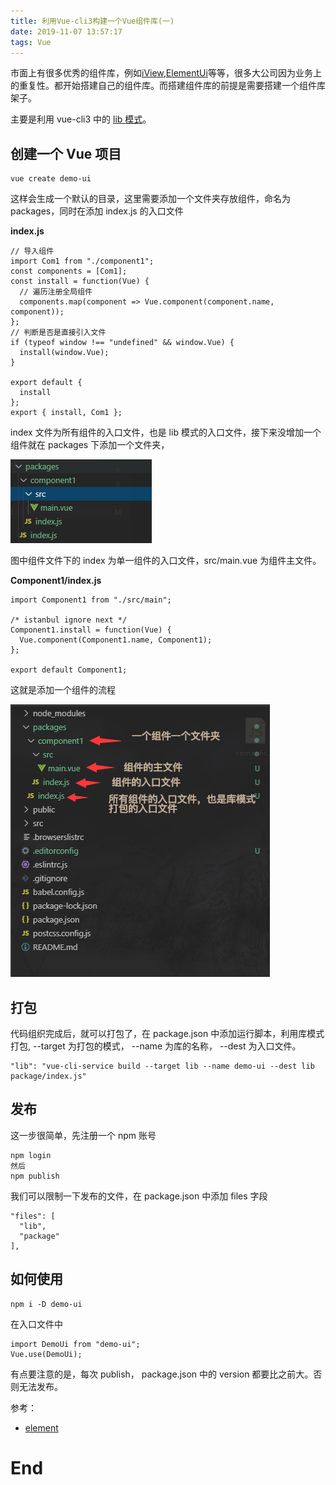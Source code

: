 ```yaml
---
title: 利用Vue-cli3构建一个Vue组件库(一)
date: 2019-11-07 13:57:17
tags: Vue
---
```


市面上有很多优秀的组件库，例如[iView](https://www.iviewui.com/),[ElementUi](https://element.eleme.io)等等，很多大公司因为业务上的重复性。都开始搭建自己的组件库。而搭建组件库的前提是需要搭建一个组件库架子。

主要是利用 vue-cli3 中的 [lib 模式](https://cli.vuejs.org/zh/guide/build-targets.html#%E5%BA%93)。

## 创建一个 Vue 项目

```
vue create demo-ui
```

这样会生成一个默认的目录，这里需要添加一个文件夹存放组件，命名为 packages，同时在添加 index.js 的入口文件

**index.js**

```
// 导入组件
import Com1 from "./component1";
const components = [Com1];
const install = function(Vue) {
  // 遍历注册全局组件
  components.map(component => Vue.component(component.name, component));
};
// 判断是否是直接引入文件
if (typeof window !== "undefined" && window.Vue) {
  install(window.Vue);
}

export default {
  install
};
export { install, Com1 };

```

index 文件为所有组件的入口文件，也是 lib 模式的入口文件，接下来没增加一个组件就在 packages 下添加一个文件夹，

![](/images/howtobuildvuecomponent/2.png)

图中组件文件下的 index 为单一组件的入口文件，src/main.vue 为组件主文件。

**Component1/index.js**

```
import Component1 from "./src/main";

/* istanbul ignore next */
Component1.install = function(Vue) {
  Vue.component(Component1.name, Component1);
};

export default Component1;

```

这就是添加一个组件的流程

![](/images/howtobuildvuecomponent/1.png)

## 打包

代码组织完成后，就可以打包了，在 package.json 中添加运行脚本，利用库模式打包, --target 为打包的模式， --name 为库的名称， --dest 为入口文件。

```
"lib": "vue-cli-service build --target lib --name demo-ui --dest lib package/index.js"
```

## 发布

这一步很简单，先注册一个 npm 账号

```
npm login
然后
npm publish
```

我们可以限制一下发布的文件，在 package.json 中添加 files 字段

```
"files": [
  "lib",
  "package"
],
```

## 如何使用

```
npm i -D demo-ui
```

在入口文件中

```
import DemoUi from "demo-ui";
Vue.use(DemoUi);
```

有点要注意的是，每次 publish， package.json 中的 version 都要比之前大。否则无法发布。

参考：

- [element](https://github.com/ElemeFE/element)

# End
